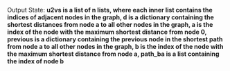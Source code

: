 Output State: **u2vs is a list of n lists, where each inner list contains the indices of adjacent nodes in the graph, d is a dictionary containing the shortest distances from node a to all other nodes in the graph, a is the index of the node with the maximum shortest distance from node 0, previous is a dictionary containing the previous node in the shortest path from node a to all other nodes in the graph, b is the index of the node with the maximum shortest distance from node a, path_ba is a list containing the index of node b**